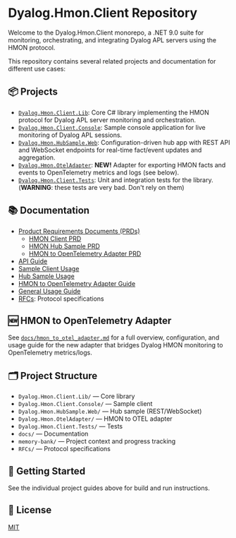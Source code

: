 # Dyalog.Hmon.Client Repository

Welcome to the Dyalog.Hmon.Client monorepo, a .NET 9.0 suite for monitoring, orchestrating, and integrating Dyalog APL servers using the HMON protocol.

This repository contains several related projects and documentation for different use cases:

## 📦 Projects

- [`Dyalog.Hmon.Client.Lib`](docs/hmonclient-api-guide.md): Core C# library implementing the HMON protocol for Dyalog APL server monitoring and orchestration.
- [`Dyalog.Hmon.Client.Console`](docs/sample-client.md): Sample console application for live monitoring of Dyalog APL sessions.
- [`Dyalog.Hmon.HubSample.Web`](docs/hmon-hub-sample.md): Configuration-driven hub app with REST API and WebSocket endpoints for real-time fact/event updates and aggregation.
- [`Dyalog.Hmon.OtelAdapter`](docs/hmon_to_otel_adapter.md): **NEW!** Adapter for exporting HMON facts and events to OpenTelemetry metrics and logs (see below).
- [`Dyalog.Hmon.Client.Tests`](docs/hmonclient-api-guide.md): Unit and integration tests for the library. (**WARNING**: these tests are very bad. Don't rely on them)

## 📚 Documentation

- [Product Requirements Documents (PRDs)](docs/)
  - [HMON Client PRD](docs/original%20prd/hmonclient-prd.md)
  - [HMON Hub Sample PRD](docs/hmonhubsample-prd.md)
  - [HMON to OpenTelemetry Adapter PRD](docs/hmon-to-otel-adapter-PRD.md)
- [API Guide](docs/hmonclient-api-guide.md)
- [Sample Client Usage](docs/sample-client.md)
- [Hub Sample Usage](docs/hmon-hub-sample.md)
- [HMON to OpenTelemetry Adapter Guide](docs/hmon_to_otel_adapter.md)
- [General Usage Guide](docs/hmon-usage-guide.md)
- [RFCs](RFCs/): Protocol specifications

## 🆕 HMON to OpenTelemetry Adapter

See [`docs/hmon_to_otel_adapter.md`](docs/hmon_to_otel_adapter.md) for a full overview, configuration, and usage guide for the new adapter that bridges Dyalog HMON monitoring to OpenTelemetry metrics/logs.

## 🗂️ Project Structure

- `Dyalog.Hmon.Client.Lib/` — Core library
- `Dyalog.Hmon.Client.Console/` — Sample client
- `Dyalog.Hmon.HubSample.Web/` — Hub sample (REST/WebSocket)
- `Dyalog.Hmon.OtelAdapter/` — HMON to OTEL adapter
- `Dyalog.Hmon.Client.Tests/` — Tests
- `docs/` — Documentation
- `memory-bank/` — Project context and progress tracking
- `RFCs/` — Protocol specifications

## 🚀 Getting Started

See the individual project guides above for build and run instructions.

## 📝 License

[MIT](LICENSE)
